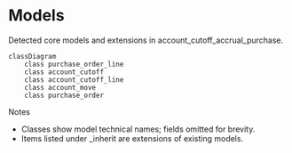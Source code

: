 # Models

Detected core models and extensions in account_cutoff_accrual_purchase.

```mermaid
classDiagram
    class purchase_order_line
    class account_cutoff
    class account_cutoff_line
    class account_move
    class purchase_order
```

Notes
- Classes show model technical names; fields omitted for brevity.
- Items listed under _inherit are extensions of existing models.
